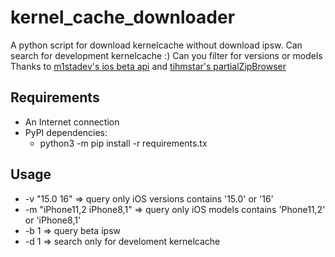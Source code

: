 # kernel_cache_downloader
A python script for download kernelcache without download ipsw.
Can search for development kernelcache :)
Can you filter for versions or models
Thanks to [m1stadev's ios beta api](https://github.com/m1stadev/ios-beta-api) and [tihmstar's partialZipBrowser](https://github.com/tihmstar/partialZipBrowser) 

## Requirements
* An Internet connection
* PyPI dependencies:
    * python3 -m pip install -r requirements.tx

## Usage
* -v "15.0 16" => query only iOS versions contains '15.0' or '16'
* -m "iPhone11,2 iPhone8,1" => query only iOS models contains 'Phone11,2' or 'iPhone8,1'
* -b 1 => query beta ipsw
* -d 1 => search only for develoment kernelcache
